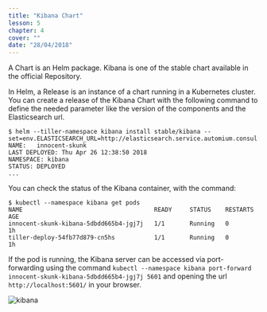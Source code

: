 ```yaml
---
title: "Kibana Chart"
lesson: 5
chapter: 4
cover: ""
date: "28/04/2018"
---
```


A Chart is an Helm package. Kibana is one of the stable chart available in the official Repository.

In Helm, a Release is an instance of a chart running in a Kubernetes cluster.
You can create a release of the Kibana Chart with the following command to define the needed parameter like the version of the components and the Elasticsearch url. 

```
$ helm --tiller-namespace kibana install stable/kibana --set=env.ELASTICSEARCH_URL=http://elasticsearch.service.automium.consul:9200,image.tag=5.5.1,image.repository=kibana
NAME:   innocent-skunk
LAST DEPLOYED: Thu Apr 26 12:38:50 2018
NAMESPACE: kibana
STATUS: DEPLOYED
...
```

You can check the status of the Kibana container, with the command: 

```
$ kubectl --namespace kibana get pods 
NAME                                     READY     STATUS    RESTARTS   AGE
innocent-skunk-kibana-5dbdd665b4-jgj7j   1/1       Running   0          1h
tiller-deploy-54fb77d879-cn5hs           1/1       Running   0          1h
```

If the pod is running, the Kibana server can be accessed via port-forwarding using the command
`kubectl --namespace kibana port-forward innocent-skunk-kibana-5dbdd665b4-jgj7j 5601` and opening the url `http://localhost:5601/` in your browser. 

![kibana](/images/kibana.png "kibana")
